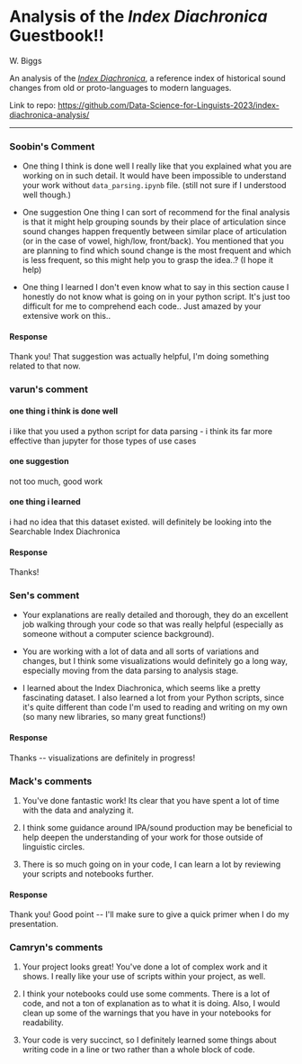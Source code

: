 # Analysis of the *Index Diachronica* Guestbook!!

W. Biggs

An analysis of the *[Index Diachronica](https://chridd.nfshost.com/diachronica/)*, a reference index of historical sound changes from old or proto-languages to modern languages.

Link to repo: https://github.com/Data-Science-for-Linguists-2023/index-diachronica-analysis/

---

### Soobin's Comment

* One thing I think is done well
I really like that you explained what you are working on in such detail. It would have been impossible to understand your work without `data_parsing.ipynb` file. (still not sure if I understood well though.)

* One suggestion
One thing I can sort of recommend for the final analysis is that it might help grouping sounds by their place of articulation since sound changes happen frequently between similar place of articulation (or in the case of vowel, high/low, front/back). You mentioned that you are planning to find which sound change is the most frequent and which is less frequent, so this might help you to grasp the idea..? (I hope it help)

* One thing I learned
I don't even know what to say in this section cause I honestly do not know what is going on in your python script. It's just too difficult for me to comprehend each code.. Just amazed by your extensive work on this..

#### Response

Thank you! That suggestion was actually helpful, I'm doing something related to that now.


### varun's comment

#### one thing i think is done well

i like that you used a python script for data parsing - i think its far more effective than jupyter for those types of use cases

#### one suggestion

not too much, good work

#### one thing i learned

i had no idea that this dataset existed. will definitely be looking into the Searchable Index Diachronica

#### Response

Thanks!

### Sen's comment

- Your explanations are really detailed and thorough, they do an excellent job walking through your code so that was really helpful (especially as someone without a computer science background).

- You are working with a lot of data and all sorts of variations and changes, but I think some visualizations would definitely go a long way, especially moving from the data parsing to analysis stage.

- I learned about the Index Diachronica, which seems like a pretty fascinating dataset. I also learned a lot from your Python scripts, since it's quite different than code I'm used to reading and writing on my own (so many new libraries, so many great functions!)

#### Response

Thanks -- visualizations are definitely in progress!

### Mack's comments
1. You've done fantastic work! Its clear that you have spent a lot of time with the data and analyzing it.

2. I think some guidance around IPA/sound production may be beneficial to help deepen the understanding of your work for those outside of linguistic circles.

3. There is so much going on in your code, I can learn a lot by reviewing your scripts and notebooks further.

#### Response

Thank you! Good point -- I'll make sure to give a quick primer when I do my presentation.

### Camryn's comments

1. Your project looks great! You've done a lot of complex work and it shows. I really like your use of scripts within your project, as well.

2. I think your notebooks could use some comments. There is a lot of code, and not a ton of explanation as to what it is doing. Also, I would clean up some of the warnings that you have in your notebooks for readability.

3. Your code is very succinct, so I definitely learned some things about writing code in a line or two rather than a whole block of code.
